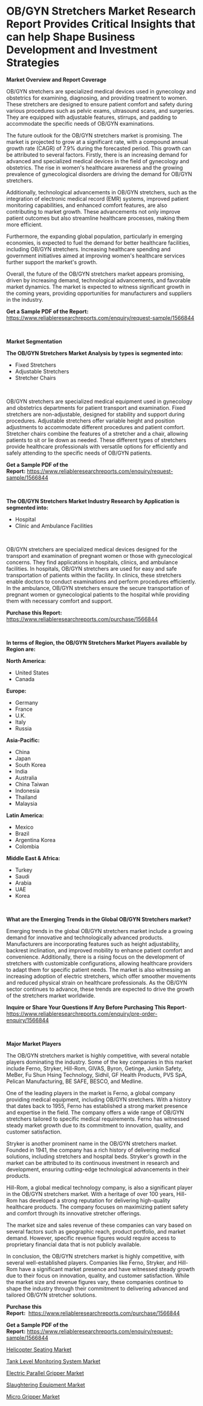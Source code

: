 <p><h1>OB/GYN Stretchers Market Research Report Provides Critical Insights that can help Shape Business Development and Investment Strategies</h1></p><p><strong>Market Overview and Report Coverage</strong></p>
<p><p>OB/GYN stretchers are specialized medical devices used in gynecology and obstetrics for examining, diagnosing, and providing treatment to women. These stretchers are designed to ensure patient comfort and safety during various procedures such as pelvic exams, ultrasound scans, and surgeries. They are equipped with adjustable features, stirrups, and padding to accommodate the specific needs of OB/GYN examinations.</p><p>The future outlook for the OB/GYN stretchers market is promising. The market is projected to grow at a significant rate, with a compound annual growth rate (CAGR) of 7.9% during the forecasted period. This growth can be attributed to several factors. Firstly, there is an increasing demand for advanced and specialized medical devices in the field of gynecology and obstetrics. The rise in women's healthcare awareness and the growing prevalence of gynecological disorders are driving the demand for OB/GYN stretchers.</p><p>Additionally, technological advancements in OB/GYN stretchers, such as the integration of electronic medical record (EMR) systems, improved patient monitoring capabilities, and enhanced comfort features, are also contributing to market growth. These advancements not only improve patient outcomes but also streamline healthcare processes, making them more efficient.</p><p>Furthermore, the expanding global population, particularly in emerging economies, is expected to fuel the demand for better healthcare facilities, including OB/GYN stretchers. Increasing healthcare spending and government initiatives aimed at improving women's healthcare services further support the market's growth.</p><p>Overall, the future of the OB/GYN stretchers market appears promising, driven by increasing demand, technological advancements, and favorable market dynamics. The market is expected to witness significant growth in the coming years, providing opportunities for manufacturers and suppliers in the industry.</p></p>
<p><strong>Get a Sample PDF of the Report:</strong> <a href="https://www.reliableresearchreports.com/enquiry/request-sample/1566844">https://www.reliableresearchreports.com/enquiry/request-sample/1566844</a></p>
<p>&nbsp;</p>
<p><strong>Market Segmentation</strong></p>
<p><strong>The OB/GYN Stretchers Market Analysis by types is segmented into:</strong></p>
<p><ul><li>Fixed Stretchers</li><li>Adjustable Stretchers</li><li>Stretcher Chairs</li></ul></p>
<p>&nbsp;</p>
<p><p>OB/GYN stretchers are specialized medical equipment used in gynecology and obstetrics departments for patient transport and examination. Fixed stretchers are non-adjustable, designed for stability and support during procedures. Adjustable stretchers offer variable height and position adjustments to accommodate different procedures and patient comfort. Stretcher chairs combine the features of a stretcher and a chair, allowing patients to sit or lie down as needed. These different types of stretchers provide healthcare professionals with versatile options for efficiently and safely attending to the specific needs of OB/GYN patients.</p></p>
<p><strong>Get a Sample PDF of the Report:</strong>&nbsp;<a href="https://www.reliableresearchreports.com/enquiry/request-sample/1566844">https://www.reliableresearchreports.com/enquiry/request-sample/1566844</a></p>
<p>&nbsp;</p>
<p><strong>The OB/GYN Stretchers Market Industry Research by Application is segmented into:</strong></p>
<p><ul><li>Hospital</li><li>Clinic and Ambulance Facilities</li></ul></p>
<p>&nbsp;</p>
<p><p>OB/GYN stretchers are specialized medical devices designed for the transport and examination of pregnant women or those with gynecological concerns. They find applications in hospitals, clinics, and ambulance facilities. In hospitals, OB/GYN stretchers are used for easy and safe transportation of patients within the facility. In clinics, these stretchers enable doctors to conduct examinations and perform procedures efficiently. In the ambulance, OB/GYN stretchers ensure the secure transportation of pregnant women or gynecological patients to the hospital while providing them with necessary comfort and support.</p></p>
<p><strong>Purchase this Report:</strong>&nbsp; <a href="https://www.reliableresearchreports.com/purchase/1566844">https://www.reliableresearchreports.com/purchase/1566844</a></p>
<p>&nbsp;</p>
<p><strong>In terms of Region, the OB/GYN Stretchers Market Players available by Region are:</strong></p>
<p>
    <p> <strong> North America: </strong>
        <ul>
            <li>United States</li>
            <li>Canada</li>
        </ul>
        </p> 
    <p> <strong> Europe: </strong>
        <ul>
            <li>Germany</li>
            <li>France</li>
            <li>U.K.</li>
            <li>Italy</li>
            <li>Russia</li>
        </ul>
        </p> 
    <p> <strong> Asia-Pacific: </strong>
        <ul>
            <li>China</li>
            <li>Japan</li>
            <li>South Korea</li>
            <li>India</li>
            <li>Australia</li>
            <li>China Taiwan</li>
            <li>Indonesia</li>
            <li>Thailand</li>
            <li>Malaysia</li>
        </ul>
        </p> 
    <p> <strong> Latin America: </strong>
        <ul>
            <li>Mexico</li>
            <li>Brazil</li>
            <li>Argentina Korea</li>
            <li>Colombia</li>
        </ul>
        </p> 
    <p> <strong> Middle East & Africa: </strong>
        <ul>
            <li>Turkey</li>
            <li>Saudi</li>
            <li>Arabia</li>
            <li>UAE</li>
            <li>Korea</li>
        </ul>
    </p>
    </p>
<p>&nbsp;</p>
<p><strong>What are the Emerging Trends in the Global OB/GYN Stretchers market?</strong></p>
<p><p>Emerging trends in the global OB/GYN stretchers market include a growing demand for innovative and technologically advanced products. Manufacturers are incorporating features such as height adjustability, backrest inclination, and improved mobility to enhance patient comfort and convenience. Additionally, there is a rising focus on the development of stretchers with customizable configurations, allowing healthcare providers to adapt them for specific patient needs. The market is also witnessing an increasing adoption of electric stretchers, which offer smoother movements and reduced physical strain on healthcare professionals. As the OB/GYN sector continues to advance, these trends are expected to drive the growth of the stretchers market worldwide.</p></p>
<p><strong>Inquire or Share Your Questions If Any Before Purchasing This Report</strong>- <a href="https://www.reliableresearchreports.com/enquiry/pre-order-enquiry/1566844">https://www.reliableresearchreports.com/enquiry/pre-order-enquiry/1566844</a></p>
<p>&nbsp;</p>
<p><strong>Major Market Players</strong></p>
<p><p>The OB/GYN stretchers market is highly competitive, with several notable players dominating the industry. Some of the key companies in this market include Ferno, Stryker, Hill-Rom, GIVAS, Byron, Getinge, Junkin Safety, MeBer, Fu Shun Hsing Technology, Sidhil, GF Health Products, PVS SpA, Pelican Manufacturing, BE SAFE, BESCO, and Medline.</p><p>One of the leading players in the market is Ferno, a global company providing medical equipment, including OB/GYN stretchers. With a history that dates back to 1955, Ferno has established a strong market presence and expertise in the field. The company offers a wide range of OB/GYN stretchers tailored to specific medical requirements. Ferno has witnessed steady market growth due to its commitment to innovation, quality, and customer satisfaction.</p><p>Stryker is another prominent name in the OB/GYN stretchers market. Founded in 1941, the company has a rich history of delivering medical solutions, including stretchers and hospital beds. Stryker's growth in the market can be attributed to its continuous investment in research and development, ensuring cutting-edge technological advancements in their products.</p><p>Hill-Rom, a global medical technology company, is also a significant player in the OB/GYN stretchers market. With a heritage of over 100 years, Hill-Rom has developed a strong reputation for delivering high-quality healthcare products. The company focuses on maximizing patient safety and comfort through its innovative stretcher offerings.</p><p>The market size and sales revenue of these companies can vary based on several factors such as geographic reach, product portfolio, and market demand. However, specific revenue figures would require access to proprietary financial data that is not publicly available.</p><p>In conclusion, the OB/GYN stretchers market is highly competitive, with several well-established players. Companies like Ferno, Stryker, and Hill-Rom have a significant market presence and have witnessed steady growth due to their focus on innovation, quality, and customer satisfaction. While the market size and revenue figures vary, these companies continue to shape the industry through their commitment to delivering advanced and tailored OB/GYN stretcher solutions.</p></p>
<p><strong>Purchase this Report:</strong>&nbsp;&nbsp;<a href="https://www.reliableresearchreports.com/purchase/1566844">https://www.reliableresearchreports.com/purchase/1566844</a></p>
<p></p>
<p><strong>Get a Sample PDF of the Report:</strong>&nbsp;<a href="https://www.reliableresearchreports.com/enquiry/request-sample/1566844">https://www.reliableresearchreports.com/enquiry/request-sample/1566844</a></p>
<p><p><a href="https://www.linkedin.com/pulse/helicopter-seating-market-size-share-amp-trends-analysis-ws0he/">Helicopter Seating Market</a></p><p><a href="https://www.linkedin.com/pulse/tank-level-monitoring-system-market-size-share-global-analysis-uq4ae/">Tank Level Monitoring System Market</a></p><p><a href="https://medium.com/@tommiefadel2023/electric-parallel-gripper-market-size-growth-forecast-2023-2030-e795dd201ec8">Electric Parallel Gripper Market</a></p><p><a href="https://www.linkedin.com/pulse/slaughtering-equipment-market-challenges-opportunities-growth-uulve/">Slaughtering Equipment Market</a></p><p><a href="https://medium.com/@edwinsporer/micro-gripper-market-size-growth-forecast-2023-2030-eeaa51d98ed3">Micro Gripper Market</a></p></p>